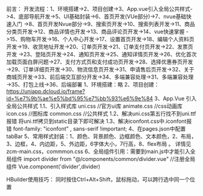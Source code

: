 前言：
开发流程：1、环境搭建->2、项目创建->3、App.vue引入全局公共样式->4、底部导航开发->5、UI基础封装->6、首页开发(VUe部分)->7、nvue基础快速入门
	->8、首页开发Nvue部分->9、搜索页开发->10、搜索列表开发->11、商品分类页开发->12、商品详情也开发->13、商品评论页开发->14、vue快速掌握
	->15、购物车开发->16、个人中心开发->17、设置首页开发->18、编辑个人资料页开发->19、收货地址开发->20、订单页开发->21、订单支付页开发->22、发票页开发
	->23、登陆页开发->24、通知页开发->25、通知详情页开发->26、优化首次加载页面白屏问题->27、支付方式页和支付成功页开发->28、选择优惠券页开发
	->29、订单详细页开发->30、物流信息页开发->31、申请售后页开发->32、关于商城页开发->33、前后端交互部分开发->34、多端兼容处理->31、多端兼容处理
	->35、打包上线->36、后端部署
1、环境搭建：略
2、项目创建：https://uniapp.dcloud.io/frame?id=%e7%9b%ae%e5%bd%95%e7%bb%93%e6%9e%84
3、App.Vue 引入全局公共样式
	1.1、引入样式库
		uni.css 	//官方ui库
		animate.css //css动画库
		icon.css 	//图标库
		common.css 	//公共样式
	1.2、解决uni.css第五行找不到uni.ttf报错
	将uni.ttf拷贝到static目录下即可解决
	1.3、解决iconfont.css中.iconfont报错
	font-family: "iconfont"  , sans-serif  !important;
4、在pages.json中配置tabBar
5、常用样式封装：1、颜色、背景颜色、边框颜色、文本颜色，2、布局，3、边框，4、内边距，5、外边距，6字体大小，7行高，8、flex布局 。 详情见zcm-main.css，commmon.css
6、全局组件引用：需要到main.js中才能引入全局组件
	import divider from "@/components/common/divider.vue"
	//注册全局组件
	Vue.component('divider',divider)



HBuilder使用技巧：
同时按住Ctrl+Alt+Shift，鼠标拖动，可以跨行选中同一个位置